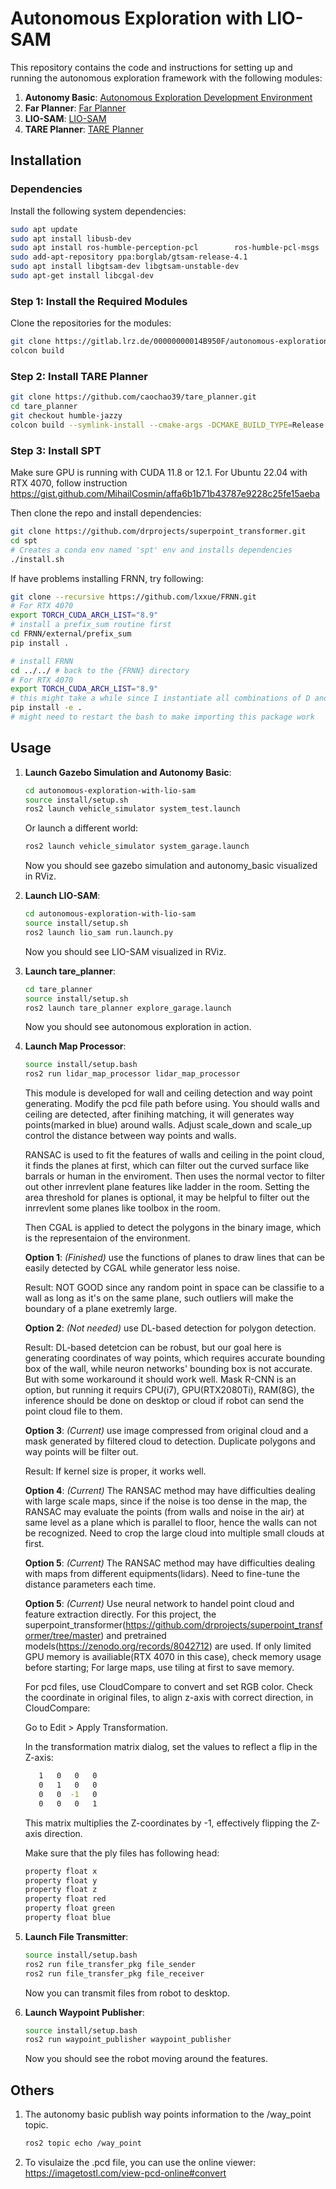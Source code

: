 
# Autonomous Exploration with LIO-SAM

This repository contains the code and instructions for setting up and running the autonomous exploration framework with the following modules:

1. **Autonomy Basic**: [Autonomous Exploration Development Environment](https://github.com/HongbiaoZ/autonomous_exploration_development_environment)
2. **Far Planner**: [Far Planner](https://github.com/MichaelFYang/far_planner)
3. **LIO-SAM**: [LIO-SAM](https://github.com/TixiaoShan/LIO-SAM)
4. **TARE Planner**: [TARE Planner](https://github.com/caochao39/tare_planner)

## Installation

### Dependencies

Install the following system dependencies:

```bash
sudo apt update
sudo apt install libusb-dev
sudo apt install ros-humble-perception-pcl        ros-humble-pcl-msgs        ros-humble-vision-opencv        ros-humble-xacro
sudo add-apt-repository ppa:borglab/gtsam-release-4.1
sudo apt install libgtsam-dev libgtsam-unstable-dev
sudo apt-get install libcgal-dev
```

### Step 1: Install the Required Modules

Clone the repositories for the modules:

```bash
git clone https://gitlab.lrz.de/00000000014B950F/autonomous-exploration-with-lio-sam.git
colcon build
```

### Step 2: Install TARE Planner

```bash
git clone https://github.com/caochao39/tare_planner.git
cd tare_planner
git checkout humble-jazzy
colcon build --symlink-install --cmake-args -DCMAKE_BUILD_TYPE=Release
```

### Step 3: Install SPT
Make sure GPU is running with CUDA 11.8 or 12.1. For Ubuntu 22.04 with RTX 4070, follow instruction https://gist.github.com/MihailCosmin/affa6b1b71b43787e9228c25fe15aeba

Then clone the repo and install dependencies:
```bash
git clone https://github.com/drprojects/superpoint_transformer.git
cd spt
# Creates a conda env named 'spt' env and installs dependencies
./install.sh
```

If have problems installing FRNN, try following:
```bash
git clone --recursive https://github.com/lxxue/FRNN.git
# For RTX 4070
export TORCH_CUDA_ARCH_LIST="8.9"
# install a prefix_sum routine first
cd FRNN/external/prefix_sum
pip install .

# install FRNN
cd ../../ # back to the {FRNN} directory
# For RTX 4070
export TORCH_CUDA_ARCH_LIST="8.9"
# this might take a while since I instantiate all combinations of D and K
pip install -e .
# might need to restart the bash to make importing this package work
```

## Usage

1. **Launch Gazebo Simulation and Autonomy Basic**:

   ```bash
   cd autonomous-exploration-with-lio-sam
   source install/setup.sh
   ros2 launch vehicle_simulator system_test.launch
   ```
   Or launch a different world:
   ```bash
   ros2 launch vehicle_simulator system_garage.launch
   ```
   Now you should see gazebo simulation and autonomy_basic visualized in RViz.

2. **Launch LIO-SAM**:

   ```bash
   cd autonomous-exploration-with-lio-sam
   source install/setup.sh
   ros2 launch lio_sam run.launch.py
   ```
   Now you should see LIO-SAM visualized in RViz.

3. **Launch tare_planner**:

   ```bash
   cd tare_planner
   source install/setup.sh
   ros2 launch tare_planner explore_garage.launch
   ```
   Now you should see autonomous exploration in action.

4. **Launch Map Processor**:

   ```bash
   source install/setup.bash
   ros2 run lidar_map_processor lidar_map_processor
   ```
   This module is developed for wall and ceiling detection and way point generating. Modify the pcd file path before using. 
   You should walls and ceiling are detected, after finihing matching, it will generates way points(marked in blue) around walls. Adjust scale_down and scale_up control the distance between way points and walls.

   RANSAC is used to fit the features of walls and ceiling in the point cloud, it finds the planes at first, which can filter out the curved surface like barrals or human in the enviroment. Then uses the normal vector to filter out other inrrevlent plane features like ladder in the room. Setting the area threshold for planes is optional, it may be helpful to filter out the inrrevlent some planes like toolbox in the room.

   Then CGAL is applied to detect the polygons in the binary image, which is the representaion of the environment.

   **Option 1**: *(Finished)* use the functions of planes to draw lines that can be easily detected by CGAL while generator less noise.

   Result: NOT GOOD since any random point in space can be classifie to a wall as long as it's on the same plane, such outliers will make the boundary of a plane exetremly large.

   **Option 2**: *(Not needed)* use DL-based detection for polygon detection.

   Result: DL-based detetcion can be robust, but our goal here is generating coordinates of way points, which requires accurate bounding box of the wall, while neuron networks' bounding box is not accurate. But with some workaround it should work well.
   Mask R-CNN is an option, but running it requirs CPU(i7), GPU(RTX2080Ti), RAM(8G), the inference should be done on desktop or cloud if robot can send the point cloud file to them.

   **Option 3**: *(Current)* use image compressed from original cloud and a mask generated by filtered cloud to detection. Duplicate polygons and way points will be filter out.
   
   Result: If kernel size is proper, it works well.

   **Option 4**: *(Current)* The RANSAC method may have difficulties dealing with large scale maps, since if the noise is too dense in the map, the RANSAC may evaluate the points (from walls and noise in the air) at same level as a plane which is parallel to floor, hence the walls can not be recognized. Need to crop the large cloud into multiple small clouds at first.

   **Option 5**: *(Current)* The RANSAC method may have difficulties dealing with maps from different equipments(lidars). Need to fine-tune the distance parameters each time.

   **Option 5**: *(Current)* Use neural network to handel point cloud and feature extraction directly. For this project, the superpoint_transformer(https://github.com/drprojects/superpoint_transformer/tree/master) and pretrained models(https://zenodo.org/records/8042712) are used. If only limited GPU memory is availiable(RTX 4070 in this case), check memory usage before starting; For large maps, use tiling at first to save memory.

   For pcd files, use CloudCompare to convert and set RGB color. Check the coordinate in original files, to align z-axis with correct direction, in CloudCompare:

   Go to Edit > Apply Transformation.

   In the transformation matrix dialog, set the values to reflect a flip in the Z-axis:
   ```bash
      1   0   0   0
      0   1   0   0
      0   0  -1   0
      0   0   0   1
   ```
   This matrix multiplies the Z-coordinates by -1, effectively flipping the Z-axis direction.

   Make sure that the ply files has following head:
   ```bash
   property float x
   property float y
   property float z
   property float red
   property float green
   property float blue
   ```

5. **Launch File Transmitter**:

   ```bash
   source install/setup.bash
   ros2 run file_transfer_pkg file_sender
   ros2 run file_transfer_pkg file_receiver
   ```
   Now you can transmit files from robot to desktop. 

6. **Launch Waypoint Publisher**:

   ```bash
   source install/setup.bash
   ros2 run waypoint_publisher waypoint_publisher
   ```
   Now you should see the robot moving around the features. 


## Others

1. The autonomy basic publish way points information to the /way_point topic.
   ```bash
   ros2 topic echo /way_point
   ```

2. To visulaize the .pcd file, you can use the online viewer:
https://imagetostl.com/view-pcd-online#convert